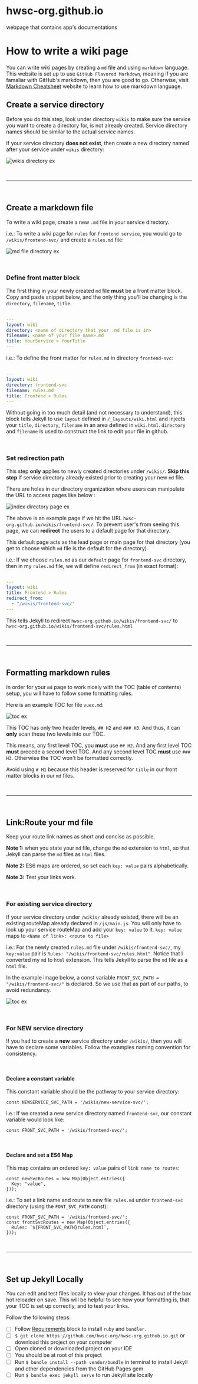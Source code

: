 # hwsc-org.github.io
webpage that contains app's documentations

# How to write a wiki page 
You can write wiki pages by creating a `md` file and using `markdown` language. 
This website is set up to use `GitHub Flavored Markdown`, meaning if you are famaliar 
with GitHub's markdown, then you are good to go. Otherwise, visit 
[Markdown Cheatsheet](https://github.com/adam-p/markdown-here/wiki/Markdown-Cheatsheet) website to
learn how to use markdown language.


## Create a service directory
Before you do this step, look under directory `wikis` to make sure the service 
you want to create a directory for, is not already created. Service directory
names should be similar to the actual service names.

If your service directory **does not exist**, then create a new directory named after 
your service under `wikis` directory:

![wikis directory ex](/images/readme/wikis-directory.png)

<br>

---
<br>

## Create a markdown file
To write a wiki page, create a new `.md` file in your service directory.

i.e.: To write a wiki page for `rules` for `frontend service`, 
you would go to `/wikis/frontend-svc/` and create a `rules.md` file:

![md file directory ex](/images/readme/md-file-directory.png)

<br>

### Define front matter block
The first thing in your newly created `md` file **must** be a front matter block.
Copy and paste snippet below, and the only thing you'll be changing is
the `directory`, `filename`, `title`.

```yaml

---
layout: wiki
directory: <name of directory that your .md file is in>
filename: <name of your file name>.md
title: YourService > YourTitle
---

```

i.e.: To define the front matter for `rules.md` in directory `frontend-svc`:

```yaml

---
layout: wiki
directory: frontend-svc
filename: rules.md
title: Frontend > Rules
---

```

Without going in too much detail (and not necessary to understand), this block tells 
Jekyll to use `layout` defined in `/_layouts/wiki.html` and injects your 
`title`, `directory`, `filename` in an area defined in `wiki.html`.
`directory` and `filename` is used to construct the link to edit your file in github.

<br>

### Set redirection path
This step **only** applies to newly created directories under `/wikis/`. 
**Skip this step** if service directory already existed prior to creating 
your new `md` file.

There are holes in our directory organization where users can manipulate the URL
to access pages like below :

![index directory page ex](/images/readme/index-directory-page.png)

The above is an example page if we hit the URL `hwsc-org.github.io/wikis/frontend-svc/`. 
To prevent user's from seeing this page, we can **redirect** the users to a default 
page for that directory.

This default page acts as the lead page or main page for that directory 
(you get to choose which `md` file is the default for the directory).

i.e.: If we choose `rules.md` as our `default` page for `frontend-svc` directory, then
in my `rules.md` file, we will define `redirect_from` (in exact format):

```yaml

---
layout: wiki
title: Frontend > Rules
redirect_from:
  - "/wikis/frontend-svc/"
---

```

This tells Jekyll to redirect `hwsc-org.github.io/wikis/frontend-svc/` to 
`hwsc-org.github.io/wikis/frontend-svc/rules.html` 

<br>

---
<br>

## Formatting markdown rules
In order for your `md` page to work nicely with the TOC (table of contents) setup, you 
will have to follow some formatting rules.

Here is an example TOC for file `vuex.md`:

![toc ex](/images/readme/toc-ex.png)

This TOC has only two header levels, `## H2` and `### H3`. And thus, it can **only** 
scan these two levels into our TOC. 

This means, any first level TOC, you **must** use `## H2`. And any first level TOC
**must** precede a second level TOC. And any second level TOC **must** use `### H3`.
Otherwise the TOC won't be formatted correctly.

Avoid using `# H1` because this header is reserved for `title` in our
front matter blocks in our `md` files.

<br>

---
<br>

## Link:Route your md file
Keep your route link names as short and concise as possible.

**Note 1:** when you state your `md` file, change the `md` extension to `html`, so that
Jekyll can parse the `md` files as `html` files.

**Note 2:** ES6 maps are ordered, so set each `key: value` pairs alphabetically.

**Note 3:** Test your links work.

<br>

### For existing service directory
If your service directory under `/wikis/` already existed, there will be an existing 
routeMap already declared in `/js/main.js`. You will only have to look up
your service routeMap and add your `key: value` to it. `key: value` maps to `<Name of link>: <route to file>`

i.e.: For the newly created `rules.md` file under `/wikis/frontend-svc/`, my `key:value` pair is 
`Rules: "/wikis/frontend-svc/rules.html"`. Notice that I converted my `md` to `html`
extension. This tells Jekyll to parse the `md` file as a `html` file.

In the example image below, a const variable `FRONT_SVC_PATH = "/wikis/frontend-svc/"` is declared.
So we use that as part of our paths, to avoid redundancy.

![toc ex](/images/readme/routes-ex.png)

<br>

### For NEW service directory
If you had to create a **new** service directory under `/wikis/`, then you will
have to declare some variables. Follow the examples naming convention for consistency.

<br>

#### Declare a constant variable
This constant variable should be the pathway to your service directory:

```
const NEWSERVICE_SVC_PATH = '/wikis/new-service-svc/';
```

i.e.: If we created a new service directory named `frontend-svc`, our constant variable would
look like:

```
const FRONT_SVC_PATH = '/wikis/frontend-svc/';
```
<br>

#### Declare and set a ES6 Map
This map contains an ordered `key: value` pairs of `link name to routes`:

```
const newSvcRoutes = new Map(Object.entries({
  Key: "value",
}));
```

i.e.: To set a link name and route to new file `rules.md` under `frontend-svc` directory
(using the `FONT_SVC_PATH` const):
```
const FRONT_SVC_PATH = '/wikis/frontend-svc/';
const frontSvcRoutes = new Map(Object.entries({
  Rules: `${FRONT_SVC_PATH}rules.html`,
}));
```
<br>

---
<br>

## Set up Jekyll Locally
You can edit and test files locally to view your changes. It has out of the box hot reloader on save. This will be helpful to see how your formatting is, that your TOC is set up correctly, and to test your links.

Follow the following steps:
- [ ] Follow [Requirements](https://help.github.com/en/articles/setting-up-your-github-pages-site-locally-with-jekyll#requirements) block to install `ruby` and `bundler`.
- [ ] `$ git clone https://github.com/hwsc-org/hwsc-org.github.io.git` or download this project on your computer
- [ ] Open cloned or downloaded project on your IDE
- [ ] You should be at root of this project
- [ ] Run `$ bundle install --path vendor/bundle` in terminal to install Jekyll and other dependencies from the GitHub Pages gem
- [ ] Run `$ bundle exec jekyll serve` to run Jekyll site locally
